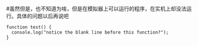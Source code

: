 #虽然但是，也不知道为啥，但是在模拟器上可以运行的程序，在实机上却没法运行。具体的问题以后再说吧

```
function test() {
  console.log("notice the blank line before this function?");
}
```
